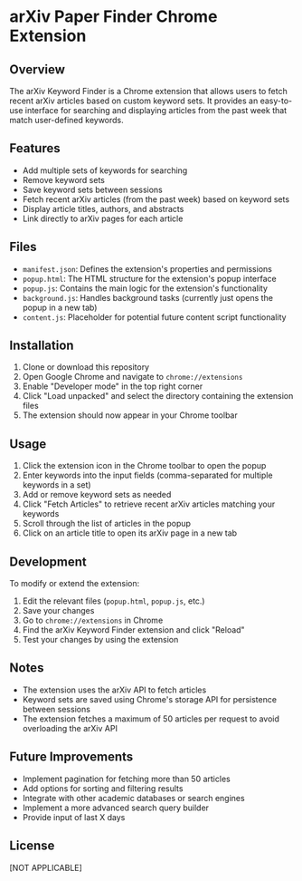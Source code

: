 # arXiv Paper Finder Chrome Extension

## Overview

The arXiv Keyword Finder is a Chrome extension that allows users to fetch recent arXiv articles based on custom keyword sets. It provides an easy-to-use interface for searching and displaying articles from the past week that match user-defined keywords.

## Features

- Add multiple sets of keywords for searching
- Remove keyword sets
- Save keyword sets between sessions
- Fetch recent arXiv articles (from the past week) based on keyword sets
- Display article titles, authors, and abstracts
- Link directly to arXiv pages for each article

## Files

- `manifest.json`: Defines the extension's properties and permissions
- `popup.html`: The HTML structure for the extension's popup interface
- `popup.js`: Contains the main logic for the extension's functionality
- `background.js`: Handles background tasks (currently just opens the popup in a new tab)
- `content.js`: Placeholder for potential future content script functionality

## Installation

1. Clone or download this repository
2. Open Google Chrome and navigate to `chrome://extensions`
3. Enable "Developer mode" in the top right corner
4. Click "Load unpacked" and select the directory containing the extension files
5. The extension should now appear in your Chrome toolbar

## Usage

1. Click the extension icon in the Chrome toolbar to open the popup
2. Enter keywords into the input fields (comma-separated for multiple keywords in a set)
3. Add or remove keyword sets as needed
4. Click "Fetch Articles" to retrieve recent arXiv articles matching your keywords
5. Scroll through the list of articles in the popup
6. Click on an article title to open its arXiv page in a new tab

## Development

To modify or extend the extension:

1. Edit the relevant files (`popup.html`, `popup.js`, etc.)
2. Save your changes
3. Go to `chrome://extensions` in Chrome
4. Find the arXiv Keyword Finder extension and click "Reload"
5. Test your changes by using the extension

## Notes

- The extension uses the arXiv API to fetch articles
- Keyword sets are saved using Chrome's storage API for persistence between sessions
- The extension fetches a maximum of 50 articles per request to avoid overloading the arXiv API

## Future Improvements

- Implement pagination for fetching more than 50 articles
- Add options for sorting and filtering results
- Integrate with other academic databases or search engines
- Implement a more advanced search query builder
- Provide input of last X days

## License

[NOT APPLICABLE]

